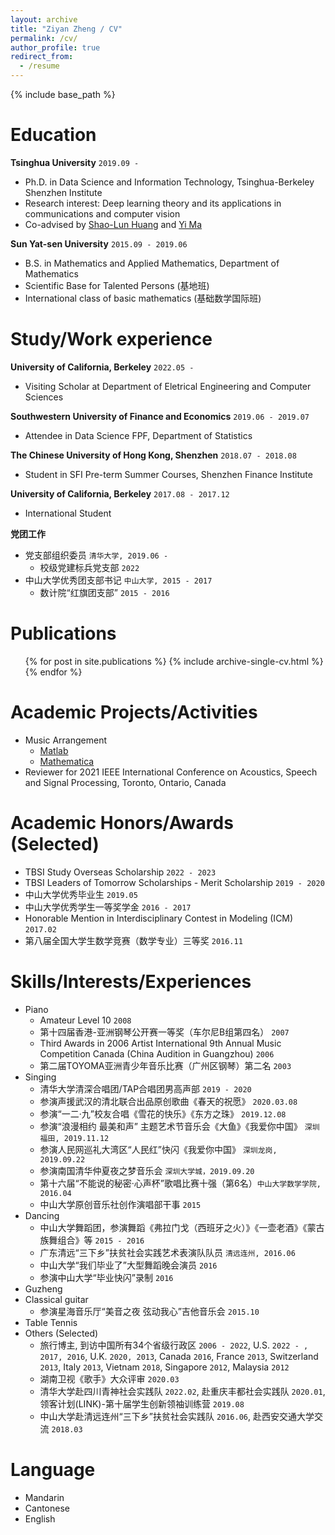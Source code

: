 ```yaml
---
layout: archive
title: "Ziyan Zheng / CV"
permalink: /cv/
author_profile: true
redirect_from:
  - /resume
---
```


{% include base_path %}


Education
======
**Tsinghua University** `2019.09 - `
* Ph.D. in Data Science and Information Technology, Tsinghua-Berkeley Shenzhen Institute
* Research interest: Deep learning theory and its applications in communications and computer vision
* Co-advised by [Shao-Lun Huang](https://sites.google.com/view/slhuang/) and [Yi Ma](https://people.eecs.berkeley.edu/~yima/)

**Sun Yat-sen University** `2015.09 - 2019.06`
* B.S. in Mathematics and Applied Mathematics, Department of Mathematics
* Scientific Base for Talented Persons (基地班)
* International class of basic mathematics (基础数学国际班)


Study/Work experience
======
**University of California, Berkeley** `2022.05 -`
* Visiting Scholar at Department of Eletrical Engineering and Computer Sciences

**Southwestern University of Finance and Economics** `2019.06 - 2019.07`
* Attendee in Data Science FPF, Department of Statistics

**The Chinese University of Hong Kong, Shenzhen** `2018.07 - 2018.08`
* Student in SFI Pre-term Summer Courses, Shenzhen Finance Institute

**University of California, Berkeley** `2017.08 - 2017.12`
* International Student

**党团工作**
* 党支部组织委员 `清华大学, 2019.06 - `
  * 校级党建标兵党支部 `2022`
* 中山大学优秀团支部书记 `中山大学, 2015 - 2017`
  * 数计院“红旗团支部” `2015 - 2016`

Publications
======
  <ul>{% for post in site.publications %}
    {% include archive-single-cv.html %}
  {% endfor %}</ul>
  
Academic Projects/Activities
======
* Music Arrangement
  * [Matlab](https://github.com/ziyanzheng/Music-Arrangement/blob/master/%E3%80%8A2018%E7%A5%9E%E6%9B%B2%E8%BF%B7%E4%BD%A0%E4%B8%B2%E7%83%A7%E3%80%8BMATLAB%E7%BC%96%E6%9B%B2.m)
  * [Mathematica](https://github.com/ziyanzheng/Music-Arrangement/blob/master/%E3%80%8A%E5%B1%B1%E9%AB%98%E6%B0%B4%E9%95%BF%E3%80%8BMathematica%E7%BC%96%E6%9B%B2.nb)
* Reviewer for 2021 IEEE International Conference on Acoustics, Speech and Signal Processing, Toronto, Ontario, Canada

Academic Honors/Awards (Selected)
======
* TBSI Study Overseas Scholarship `2022 - 2023`
* TBSI Leaders of Tomorrow Scholarships - Merit Scholarship `2019 - 2020`
* 中山大学优秀毕业生 `2019.05`
* 中山大学优秀学生一等奖学金 `2016 - 2017`
* Honorable Mention in Interdisciplinary Contest in Modeling (ICM) `2017.02`
* 第八届全国大学生数学竞赛（数学专业）三等奖 `2016.11`
  
Skills/Interests/Experiences
======
* Piano
  * Amateur Level 10 `2008`
  * 第十四届香港-亚洲钢琴公开赛一等奖（车尔尼B组第四名） `2007`
  * Third Awards in 2006 Artist International 9th Annual Music Competition Canada (China Audition in Guangzhou) `2006`
  * 第二届TOYOMA亚洲青少年音乐比赛（广州区钢琴）第二名 `2003`
* Singing
  * 清华大学清深合唱团/TAP合唱团男高声部 `2019 - 2020`
  * 参演声援武汉的清北联合出品原创歌曲《春天的祝愿》 `2020.03.08`
  * 参演“一二·九”校友合唱《雪花的快乐》《东方之珠》 `2019.12.08`
  * 参演“浪漫相约 最美和声” 主题艺术节音乐会《大鱼》《我爱你中国》 `深圳福田, 2019.11.12`
  * 参演人民网巡礼大湾区“人民红”快闪《我爱你中国》 `深圳龙岗, 2019.09.22`
  * 参演南国清华仲夏夜之梦音乐会 `深圳大学城，2019.09.20`
  * 第十六届“不能说的秘密·心声杯”歌唱比赛十强（第6名）`中山大学数学学院, 2016.04`
  * 中山大学原创音乐社创作演唱部干事 `2015`
* Dancing
  * 中山大学舞蹈团，参演舞蹈《弗拉门戈（西班牙之火）》《一壶老酒》《蒙古族舞组合》等 `2015 - 2016`
  * 广东清远“三下乡”扶贫社会实践艺术表演队队员 `清远连州, 2016.06`
  * 中山大学“我们毕业了”大型舞蹈晚会演员 `2016`
  * 参演中山大学“毕业快闪”录制 `2016`
* Guzheng
* Classical guitar
  * 参演星海音乐厅“美音之夜 弦动我心”吉他音乐会 `2015.10`
* Table Tennis
* Others (Selected)
  * 旅行博主, 到访中国所有34个省级行政区 `2006 - 2022`, U.S. `2022 - , 2017, 2016`, U.K. `2020, 2013`, Canada `2016`, France `2013`, Switzerland `2013`, Italy `2013`, Vietnam `2018`, Singapore `2012`, Malaysia `2012`
  * 湖南卫视《歌手》大众评审 `2020.03`
  * 清华大学赴四川青神社会实践队 `2022.02`, 赴重庆丰都社会实践队 `2020.01`, 领客计划(LINK)-第十届学生创新领袖训练营 `2019.08`
  * 中山大学赴清远连州“三下乡”扶贫社会实践队 `2016.06`, 赴西安交通大学交流  `2018.03`

Language
======
* Mandarin
* Cantonese
* English
